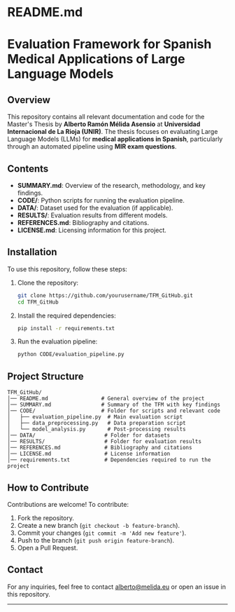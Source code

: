# README.md

# Evaluation Framework for Spanish Medical Applications of Large Language Models

## Overview
This repository contains all relevant documentation and code for the Master's Thesis by **Alberto Ramón Mélida Asensio** at **Universidad Internacional de La Rioja (UNIR)**. The thesis focuses on evaluating Large Language Models (LLMs) for **medical applications in Spanish**, particularly through an automated pipeline using **MIR exam questions**.

## Contents
- **SUMMARY.md**: Overview of the research, methodology, and key findings.
- **CODE/**: Python scripts for running the evaluation pipeline.
- **DATA/**: Dataset used for the evaluation (if applicable).
- **RESULTS/**: Evaluation results from different models.
- **REFERENCES.md**: Bibliography and citations.
- **LICENSE.md**: Licensing information for this project.

## Installation
To use this repository, follow these steps:

1. Clone the repository:
   ```sh
   git clone https://github.com/yourusername/TFM_GitHub.git
   cd TFM_GitHub
   ```
2. Install the required dependencies:
   ```sh
   pip install -r requirements.txt
   ```
3. Run the evaluation pipeline:
   ```sh
   python CODE/evaluation_pipeline.py
   ```

## Project Structure
```
TFM_GitHub/
│── README.md                 # General overview of the project
│── SUMMARY.md                # Summary of the TFM with key findings
│── CODE/                     # Folder for scripts and relevant code
│   ├── evaluation_pipeline.py  # Main evaluation script
│   ├── data_preprocessing.py   # Data preparation script
│   └── model_analysis.py       # Post-processing results
│── DATA/                      # Folder for datasets
│── RESULTS/                   # Folder for evaluation results
│── REFERENCES.md              # Bibliography and citations
│── LICENSE.md                 # License information
│── requirements.txt           # Dependencies required to run the project
```

## How to Contribute
Contributions are welcome! To contribute:
1. Fork the repository.
2. Create a new branch (`git checkout -b feature-branch`).
3. Commit your changes (`git commit -m 'Add new feature'`).
4. Push to the branch (`git push origin feature-branch`).
5. Open a Pull Request.

## Contact
For any inquiries, feel free to contact alberto@melida.eu or open an issue in this repository.

---
